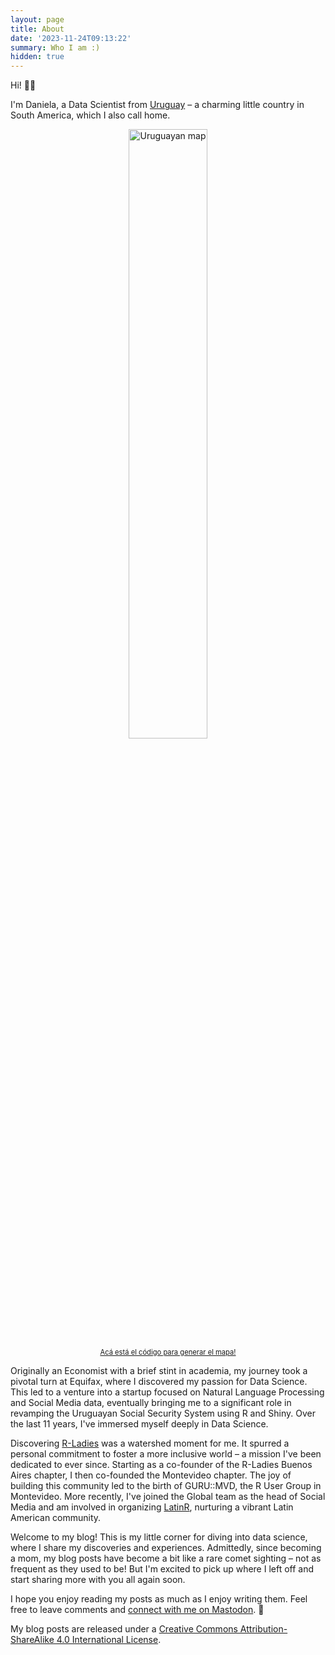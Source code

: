 ```yaml
---
layout: page
title: About
date: '2023-11-24T09:13:22'
summary: Who I am :)
hidden: true
---
```


Hi! 👋🏽

I'm Daniela, a Data Scientist from [Uruguay](https://www.guruguay.com/) – a charming little country in South America, which I also call home.

<p style="text-align: center">
<img src="/mapContinentUru.jpeg" alt="Uruguayan map" style="float: center; width: 50%; margin-left: 25%; margin-right: 25%;" />
  <br />
  <span style="font-size: 0.8em"> <a target='_blank' href="https://github.com/d4tagirl/uRuguayanMap">Acá está el código para generar el mapa!</a></span>
</p>

Originally an Economist with a brief stint in academia, my journey took a pivotal turn at Equifax, where I discovered my passion for Data Science. This led to a venture into a startup focused on Natural Language Processing and Social Media data, eventually bringing me to a significant role in revamping the Uruguayan Social Security System using R and Shiny. Over the last 11 years, I've immersed myself deeply in Data Science.

Discovering [R-Ladies](https://rladies.org/) was a watershed moment for me. It spurred a personal commitment to foster a more inclusive world – a mission I've been dedicated to ever since. Starting as a co-founder of the R-Ladies Buenos Aires chapter, I then co-founded the Montevideo chapter. The joy of building this community led to the birth of GURU::MVD, the R User Group in Montevideo. More recently, I've joined the Global team as the head of Social Media and am  involved in organizing [LatinR](https://latin-r.com/en), nurturing a vibrant Latin American community.

Welcome to my blog! This is my little corner for diving into data science, where I share my discoveries and experiences. Admittedly, since becoming a mom, my blog posts have become a bit like a rare comet sighting – not as frequent as they used to be! But I'm excited to pick up where I left off and start sharing more with you all again soon.

I hope you enjoy reading my posts as much as I enjoy writing them. Feel free to leave comments and [connect with me on Mastodon](https://hachyderm.io/@d4tagirl). 🙂

My blog posts are released under a [Creative Commons Attribution-ShareAlike 4.0 International License](https://creativecommons.org/licenses/by-sa/4.0/).


